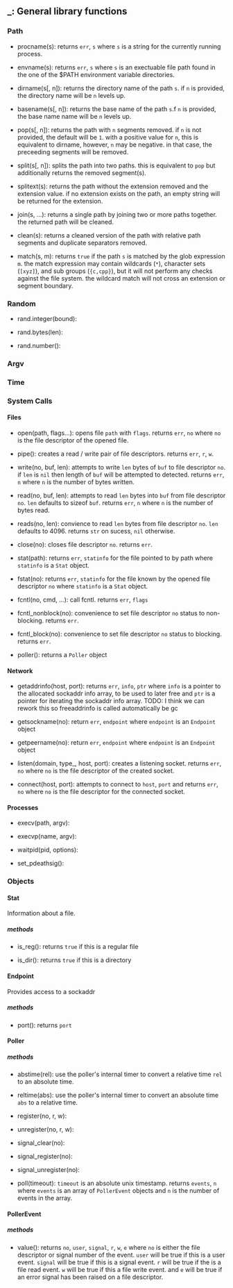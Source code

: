 ## _: General library functions

### Path

* procname(s):
	returns `err`, `s` where `s` is a string for the currently running process.

* envname(s):
	returns `err`, `s` where `s` is an exectuable file path found in the one of the
	$PATH environment variable directories.

* dirname(s[, n]):
	returns the directory name of the path `s`. if `n` is provided, the directory
	name will be `n` levels up.

* basename(s[, n]):
	returns the base name of the path `s`.f `n` is provided, the base name
	name will be `n` levels up.

* pop(s[, n]):
    returns the path with `n` segments removed. if `n` is not provided, the default
	will be `1`. with a positive value for `n`, this is equivalent to dirname,
	however, `n` may be negative. in that case, the preceeding segments will be
	removed.

* split(s[, n]):
    splits the path into two paths. this is equivalent to `pop` but additionally
	returns the removed segment(s).

* splitext(s):
    returns the path without the extension removed and the extension value. if no
	extension exists on the path, an empty string will be returned for the extension.

* join(s, ...):
    returns a single path by joining two or more paths together. the returned path
	will be cleaned.

* clean(s):
    returns a cleaned version of the path with relative path segments and duplicate
	separators removed.

* match(s, m):
	returns `true` if the path `s` is matched by the glob expression `m`. the 
	match expression may contain wildcards (`*`), character sets (`[xyz]`), and
	sub groups (`{c,cpp}`), but it will not perform any checks against the file
	system. the wildcard match will not cross an extension or segment boundary.



### Random

* rand.integer(bound):

* rand.bytes(len):

* rand.number():

### Argv

### Time

### System Calls

#### Files

* open(path, flags...):
	opens file `path` with `flags`. returns `err`, `no` where `no` is the file
	descriptor of the opened file.

* pipe():
	creates a read / write pair of file descriptors. returns `err`, `r`, `w`.

* write(no, buf, len):
	attempts to write `len` bytes of `buf` to file descriptor `no`. if `len` is
	`nil` then length of `buf` will be attempted to detected. returns `err`, `n`
	where `n` is the number of bytes written.

* read(no, buf, len):
	attempts to read `len` bytes into `buf` from file descriptor `no`. `len`
	defaults to sizeof `buf`. returns `err`, `n` where `n` is the number of bytes
	read.

* reads(no, len):
	convience to read `len` bytes from file descriptor `no`. `len`
	defaults to 4096. returns `str` on sucess, `nil` otherwise.

* close(no):
	closes file descriptor `no`. returns `err`.

* stat(path):
	returns `err`, `statinfo` for the file pointed to by path where `statinfo` is
	a `Stat` object.

* fstat(no):
	returns `err`, `statinfo` for the file known by the opened file descriptor
	`no`  where `statinfo` is a `Stat` object.

* fcntl(no, cmd, ...):
	call fcntl. returns `err`, `flags`

* fcntl_nonblock(no):
	convenience to set file descriptor `no` status to non-blocking. returns
	`err`.

* fcntl_block(no):
	convenience to set file descriptor `no` status to blocking. returns `err`.

* poller():
  returns a `Poller` object

#### Network

* getaddrinfo(host, port):
	returns `err`, `info`, `ptr` where `info` is a pointer to the allocated
	sockaddr info array, to be used to later free and `ptr` is a pointer for
	iterating the sockaddr info array.
	TODO: I think we can rework this so freeaddrinfo is called automatically be
	gc

* getsockname(no):
	return `err`, `endpoint` where `endpoint` is an `Endpoint` object

* getpeername(no):
	return `err`, `endpoint` where `endpoint` is an `Endpoint` object

* listen(domain, type_, host, port):
	creates a listening socket. returns `err`, `no` where `no` is the file
	descriptor of the created socket.

* connect(host, port):
	attempts to connect to `host`, `port` and returns `err`, `no` where `no` is
	the file descriptor for the connected socket.

#### Processes

* execv(path, argv):

* execvp(name, argv):

* waitpid(pid, options):

* set_pdeathsig():

### Objects

#### Stat

Information about a file.

##### methods

* is_reg():
	returns `true` if this is a regular file

* is_dir():
	returns `true` if this is a directory

#### Endpoint

Provides access to a sockaddr

##### methods

* port():
	returns `port`

#### Poller

##### methods

* abstime(rel):
	use the poller's internal timer to convert a relative time `rel` to an
	absolute time.

* reltime(abs):
	use the poller's internal timer to convert an absolute time `abs` to a
	relative time.

* register(no, r, w):
* unregister(no, r, w):

* signal_clear(no):
* signal_register(no):
* signal_unregister(no):

* poll(timeout):
	`timeout` is an absolute unix timestamp. returns `events`, `n` where `events`
	is an array of `PollerEvent` objects and `n` is the number of events in the
	array.

#### PollerEvent

##### methods

* value():
	returns `no`, `user`, `signal`, `r`, `w`, `e` where `no` is either the file
	descriptor or signal number of the event. `user` will be true if this is a
	user event. `signal` will be true if this is a signal event. `r` will be true
	if the is a file read event. `w` will be true if this a file write event. and
	`e` will be true if an error signal has been raised on a file descriptor.
